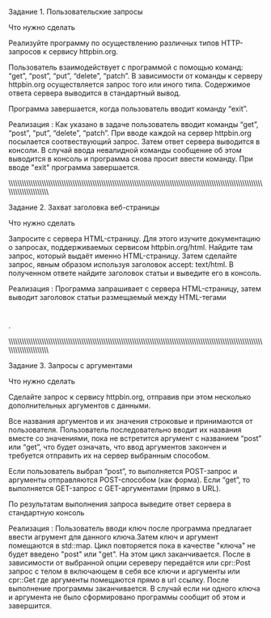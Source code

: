 Задание 1. Пользовательские запросы

Что нужно сделать

Реализуйте программу по осуществлению различных типов HTTP-запросов к сервису httpbin.org.

Пользователь взаимодействует с программой с помощью команд: “get”, “post”, “put”, “delete”, “patch”. В зависимости от команды к серверу httpbin.org осуществляется запрос того или иного типа. Содержимое ответа сервера выводится в стандартный вывод.

Программа завершается, когда пользователь вводит команду “exit”.

Реализация : Как указано в задаче пользователь вводит команды “get”, “post”, “put”, “delete”, “patch”. При вводе каждой на сервер httpbin.org посылается соотвествующий запрос. Затем ответ сервера выводится в консоли.
В случай ввода невалидной команды сообщение об этом выводится в консоль и программа снова просит ввести команду. При вводе "exit" программа завершается.

\\\\\\\\\\\\\\\\\\\\\\\\\\\\\\\\\\\\\\\\\\\\\\\\\\\\\\\\\\\\\\\\\\\\\\\\\\\\\\\\\\\\\\\\\\\\\\\\\\\\\\\\\\\\\\\\\\\\\\\\\\\\\\\\\\\\\\\\\\\\\\\\\\\\\\\\\\\\\\\\\\\\\\\\\\\\\\\\\\\\\\\\\\\\\\\\\\\\\\\\\\\\\\\\\\\\\\\\\\\\\\\\\\\\\\\\\\\\\\\\\\\\\\\\\\\\\\\\\\\\\\\\\

Задание 2. Захват заголовка веб-страницы

Что нужно сделать

Запросите с сервера HTML-страницу. Для этого изучите документацию о запросах, поддерживаемых сервисом httpbin.org/html. Найдите там запрос, который выдаёт именно HTML-страницу. Затем сделайте запрос, явным образом используя заголовок accept: text/html. В полученном ответе найдите заголовок статьи и выведите его в консоль.

Реализация : Программа запрашивает с сервера HTML-страницу, затем выводит заголовок статьи размещаемый между HTML-тегами <h1></h1>.

\\\\\\\\\\\\\\\\\\\\\\\\\\\\\\\\\\\\\\\\\\\\\\\\\\\\\\\\\\\\\\\\\\\\\\\\\\\\\\\\\\\\\\\\\\\\\\\\\\\\\\\\\\\\\\\\\\\\\\\\\\\\\\\\\\\\\\\\\\\\\\\\\\\\\\\\\\\\\\\\\\\\\\\\\\\\\\\\\\\\\\\\\\\\\\\\\\\\\\\\\\\\\\\\\\\\\\\\\\\\\\\\\\\\\\\\\\\\\\\\\\\\\\\\\\\\\\\\\\\\\\\\\

Задание 3. Запросы с аргументами

Что нужно сделать

Сделайте запрос к сервису httpbin.org, отправив при этом несколько дополнительных аргументов с данными.

Все названия аргументов и их значения строковые и принимаются от пользователя. Пользователь последовательно вводит их названия вместе со значениями, пока не встретится аргумент с названием “post” или “get”, что будет означать, что ввод аргументов закончен и требуется отправить их на сервер выбранным способом.

Если пользователь выбрал “post”, то выполняется POST-запрос и аргументы отправляются POST-способом (как форма). Если “get”, то выполняется GET-запрос с GET-аргументами (прямо в URL).

По результатам выполнения запроса выведите ответ сервера в стандартную консоль

Реализация : Пользователь вводи ключ после программа предлагает ввести агрумент для данного ключа.Затем ключ и аргумент помещаются в std::map. Цикл повторяется пока в качестве "ключа" не будет введено "post" или "get". На этом цикл заканчивается. После в зависимости от выбранной опции сереверу передаётся или cpr::Post запрос с телом в включающем в себя все ключи и аргументы или cpr::Get где аргументы помещаются прямо в url ссылку. После выполнение программы заканчивается. В случай если ни одного ключа и аргумента не было сформировано программы сообщит об этом и завершится.
